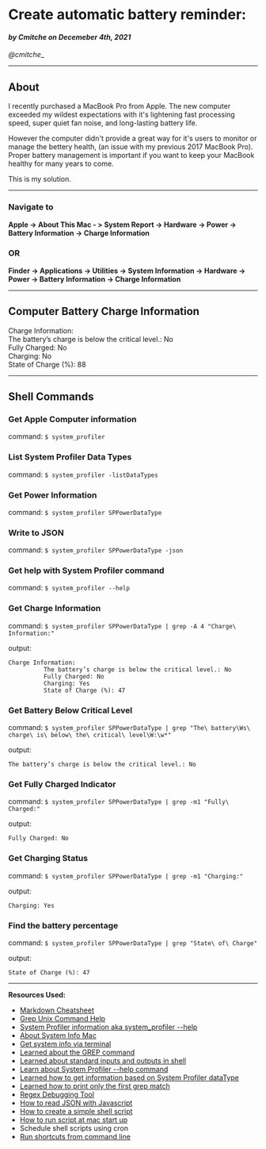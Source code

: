 # Create automatic battery reminder:
#### _by Cmitche on Decemeber 4th,  2021_  
_@cmitche__

---
## About

I recently purchased a MacBook Pro from Apple. The new computer exceeded my wildest expectations with it's lightening fast processing speed, super quiet fan noise, and long-lasting battery life.  

However the computer didn't provide a great way for it's users to monitor or manage the bettery health, (an issue with my previous 2017 MacBook Pro). Proper battery management is important if you want to keep your MacBook healthy for many years to come.  

This is my solution.

---
### Navigate to

**Apple -> About This Mac - > System Report -> Hardware -> Power -> Battery Information -> Charge Information**

### OR

**Finder -> Applications -> Utilities -> System Information -> Hardware -> Power -> Battery Information -> Charge Information**  

---

## Computer Battery Charge Information  
Charge Information:  
  The battery’s charge is below the critical level.:	No  
  Fully Charged:	No  
  Charging:	No  
  State of Charge (%):	88  

---

## Shell Commands  

### Get Apple Computer information  
command: `$ system_profiler`  

### List System Profiler Data Types
command: `$ system_profiler -listDataTypes`  

### Get Power Information
command: `$ system_profiler SPPowerDataType`

### Write to JSON
command: `$ system_profiler SPPowerDataType -json`

### Get help with System Profiler command  
command: `$ system_profiler --help`  

### Get Charge Information
command: `$ system_profiler SPPowerDataType | grep -A 4 "Charge\ Information:"`  

output:
``` 
Charge Information:
          The battery’s charge is below the critical level.: No
          Fully Charged: No
          Charging: Yes
          State of Charge (%): 47
```

### Get Battery Below Critical Level
command: `$ system_profiler SPPowerDataType | grep "The\ battery\Ws\ charge\ is\ below\ the\ critical\ level\W:\w*"`   

output:
```
The battery’s charge is below the critical level.: No
```

### Get Fully Charged Indicator
command: `$ system_profiler SPPowerDataType | grep -m1 "Fully\ Charged:"`   

output:
```
Fully Charged: No
```

### Get Charging Status  
command: `$ system_profiler SPPowerDataType | grep -m1 "Charging:"` 

output:  
```
Charging: Yes
```

### Find the battery percentage  
command: `$ system_profiler SPPowerDataType | grep "State\ of\ Charge"` 

output: 
```
State of Charge (%): 47
```

---

**Resources Used:**  
- [Markdown Cheatsheet](https://www.markdownguide.org/cheat-sheet)
- [Grep Unix Command Help](https://www.tutorialspoint.com/unix_commands/grep.htm)
- [System Profiler information aka system_profiler --help](https://www.unix.com/man-page/mojave/8/system_profiler/)
- [About System Info Mac](https://support.apple.com/en-us/HT203001)
- [Get system info via terminal](https://www.itechlounge.net/2013/09/mac-osx-get-full-system-information-through-terminal/)
- [Learned about the GREP command](https://www.tutorialspoint.com/unix_commands/grep.htm)
- [Learned about standard inputs and outputs in shell](https://support.apple.com/guide/terminal/redirect-terminal-input-and-output-apd1dbe647b-7e11-49dc-aa76-89aa7e53ce36/mac)
- [Learn about System Profiler --help command](https://hints.macworld.com/article.php?story=20020128084130130)
- [Learned how to get information based on System Profiler dataType](https://stackoverflow.com/questions/70188271/system-profiler-command-not-always-showing-all-properties)
- [Learned how to print only the first grep match](https://unix.stackexchange.com/questions/57876/how-to-print-only-the-first-match-with-grep)
- [Regex Debugging Tool](https://regex101.com/)
- [How to read JSON with Javascript](https://qawithexperts.com/article/javascript/read-json-file-with-javascript/380)
- [How to create a simple shell script](https://www.tecmint.com/create-shell-scripts-in-linux/)
- [How to run script at mac start up](https://www.karltarvas.com/2020/09/11/macos-run-script-on-startup.html)
- Schedule shell scripts using cron
- [Run shortcuts from command line](https://support.apple.com/guide/shortcuts-mac/run-shortcuts-from-the-command-line-apd455c82f02/mac)